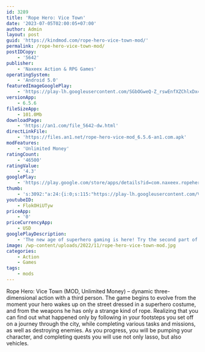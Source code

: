 ```yaml
---
id: 3289
title: 'Rope Hero: Vice Town'
date: '2023-07-05T02:00:05+07:00'
author: Admin
layout: post
guid: 'https://kindmod.com/rope-hero-vice-town-mod/'
permalink: /rope-hero-vice-town-mod/
postIDCopy:
    - '5642'
publisher:
    - 'Naxeex Action & RPG Games'
operatingSystem:
    - 'Android 5.0'
featuredImageGooglePlay:
    - 'https://play-lh.googleusercontent.com/SGbOGweQ-Z_rswEnfXZChlxDx46cC1qfDsVs9EKiFG-aXcTMY4UjBIAqxwT6RA5aZW8'
versionApp:
    - 6.5.6
fileSizeApp:
    - 101.0Mb
downloadPage:
    - 'https://an1.com/file_5642-dw.html'
directLinkFile:
    - 'https://files.an1.net/rope-hero-vice-mod_6.5.6-an1.com.apk'
modFeatures:
    - 'Unlimited Money'
ratingCount:
    - '46500'
ratingValue:
    - '4.3'
googlePlay:
    - 'https://play.google.com/store/apps/details?id=com.naxeex.ropehero.mafia.city.wars'
thumb:
    - 's:3092:"a:24:{i:0;s:115:"https://play-lh.googleusercontent.com/Vne6zh94faHkpiomMpDCS05LTdM0i9iaH0W4LSV0H4d8-b0_fmXNSpxfOMTEBjVvP7M=w526-h296";i:1;s:115:"https://play-lh.googleusercontent.com/XgbvP1bxyjBMG-99HDT-0M834OcfjX8C5oXfZWimJByez9p6AhAic2IJRdej5rE1nf8=w526-h296";i:2;s:116:"https://play-lh.googleusercontent.com/BbMDJwHCGQ2ycmoYzD45Qvu3fuvrmoWPDSCedJUjs5s7Y99kZqAJS46_y5RrKGtweaj0=w526-h296";i:3;s:114:"https://play-lh.googleusercontent.com/sddULpHaNwC2NN040jw7oMVgpuKvu5BqJXVoH8IHrr7JSpzQcn9ClJMkjpV6WN0sGw=w526-h296";i:4;s:114:"https://play-lh.googleusercontent.com/GXo8VRwKZdHvTSvD-g_ElVwuDGs3vKn-w0dsZa7O98Y-EInow5CGuxorQR0vyK0gWg=w526-h296";i:5;s:115:"https://play-lh.googleusercontent.com/01H5P4qAM9Mah_TMeATpQBtZpBl3Vwu7YKz3yBhJnUcyZDCLNgHrCntg0f3_t6y6qk0=w526-h296";i:6;s:115:"https://play-lh.googleusercontent.com/HjWBQvTb45mH2uNtGnPsRaWLOs2hzKSQL5j8jTyqfaKLLZxxXFGqeRPD5I74TeutK5k=w526-h296";i:7;s:114:"https://play-lh.googleusercontent.com/uC2FrlqtFY_YzP4L4LMLKTd88BI-iuiYVg5e4kccqsHK_mcpJOf8xzBqcp_28v7pzQ=w526-h296";i:8;s:115:"https://play-lh.googleusercontent.com/hmXQBm-odmYx_wLx7t1vE8zepZHaUjrMj5-qAqvY3mIWa5srSEiE7fkE9KZgHRwUgTg=w526-h296";i:9;s:115:"https://play-lh.googleusercontent.com/jL9fXttDKnkDxLNFryDwINN_gUruIHMFSNNIQgryay2-C_4h3m6pbpSfhDI58sqTeow=w526-h296";i:10;s:115:"https://play-lh.googleusercontent.com/QE3mYZZ9kuhMZfzB8dKK7VvHKf-JC81ZmtLJLUpNnGOlgHAHxNBcA3VjRmJMPxHdqzE=w526-h296";i:11;s:116:"https://play-lh.googleusercontent.com/NLMG-8BDCQzL1WeFM8Onz4RS4Xtb6OHctprYRW01RlrCOl1SSQQaSr1ZnvY0CqLhd0Ow=w526-h296";i:12;s:114:"https://play-lh.googleusercontent.com/nnbr0jEIO_KzYF1aCumPOxbZ9haaiIsWCpuuHKJxuCcMZMuYsF7Tn4tdyO-fbg22cw=w526-h296";i:13;s:114:"https://play-lh.googleusercontent.com/0ZSmF2Mfb7dCsq5gpeGWBQzCHLneYkYUV44t0HcrI26w_wdB7PquYaQIMPQhx7tJ6w=w526-h296";i:14;s:115:"https://play-lh.googleusercontent.com/K4dGXFkm1Qb0YrxNAdI4I2UFoeVhSvXRNJhl4vTEqE_lcYhtOTIGzRTf5oHAVU67s78=w526-h296";i:15;s:116:"https://play-lh.googleusercontent.com/UoRLc8zuvZk-WQM2Z8TSWb21bFHst3luwSk9N9OQYFsVs6T7lcSu2LXb860YMTmw5cRw=w526-h296";i:16;s:115:"https://play-lh.googleusercontent.com/9KTSqL9X_Dm-NLtk-oByfxp4gnNiI0_E0OyCoDNrnNlrOFpre-H3860x27a_4VKUyGw=w526-h296";i:17;s:114:"https://play-lh.googleusercontent.com/AmTqhdfqW1oWQ5P3g1LVCBJYq-Z_wsLIaqFD78pL-Lj-zx1i9pFceOV16qtiRO0Kew=w526-h296";i:18;s:116:"https://play-lh.googleusercontent.com/sbjvQOP0KNW3J99EJR8MILoe291NY1yyJ__r1-MawssnYBoorIX1h5hlLS1x3vvYuAXH=w526-h296";i:19;s:116:"https://play-lh.googleusercontent.com/O5qf0MSG3_mFWCdkQcVHKcxJlyoG_UQDrALms9TZF7PYTJZzb8GNsPmjQ8JbCWv1-CMW=w526-h296";i:20;s:115:"https://play-lh.googleusercontent.com/VsLXozvQj_uAQVuBdELGIfWlpPB8zD5kf5yKqREAFhRhJG5vdofnszJGimS6JrRyLVY=w526-h296";i:21;s:115:"https://play-lh.googleusercontent.com/jzrt0jHmbA9TmCs6Ll6ql9lXXAfzXL02aATQ9PJFWRe9gQdwwzF1NCCIjFHORFYnl-M=w526-h296";i:22;s:115:"https://play-lh.googleusercontent.com/XyUcj3rzzTzCyDwsnZA26kOW_oM2n43suNNDTSCEi14CZAuxc_9FRx66m3L0RBvBsGA=w526-h296";i:23;s:115:"https://play-lh.googleusercontent.com/UxyAmvmfD9dXtqQ2JTYa9uGZdvqjYsH07M50aUL__p9Bys8vC4weXp7CmBXxgoARGHY=w526-h296";}";'
youtubeID:
    - FlokOHiUTyw
priceApp:
    - '0'
priceCurrencyApp:
    - USD
googlePlayDescription:
    - 'The new age of superhero gaming is here! Try the second part of our best action game, with the blue super hero. Use superpowers and guns to fight crime.New features of the Rope Hero: Mafia City Wars:.1. New district capture mode.'
image: /wp-content/uploads/2022/11/rope-hero-vice-town-mod.jpg
categories:
    - Action
    - Games
tags:
    - mods
---
```


Rope Hero: Vice Town (MOD, Unlimited Money) – dynamic three-dimensional action with a third person. The game begins to evolve from the moment your hero wakes up on the street dressed in a superhero costume, and from the weapons he has only a strange kind of rope. Realizing that you can find out what happened only by following in your footsteps you set off on a journey through the city, while completing various tasks and missions, as well as destroying enemies. As you progress, you will be pumping your character, and completing quests you will use not only lasso, but also vehicles.